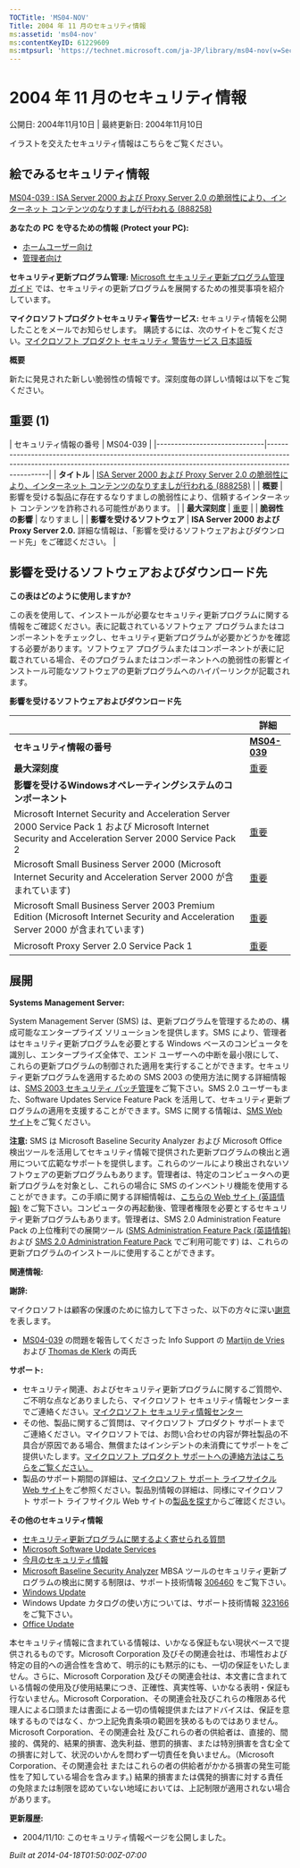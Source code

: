 ```yaml
---
TOCTitle: 'MS04-NOV'
Title: 2004 年 11 月のセキュリティ情報
ms:assetid: 'ms04-nov'
ms:contentKeyID: 61229609
ms:mtpsurl: 'https://technet.microsoft.com/ja-JP/library/ms04-nov(v=Security.10)'
---
```




2004 年 11 月のセキュリティ情報
===============================

公開日: 2004年11月10日 | 最終更新日: 2004年11月10日

イラストを交えたセキュリティ情報はこちらをご覧ください。

絵でみるセキュリティ情報
------------------------

<span></span>
[MS04-039 : ISA Server 2000 および Proxy Server 2.0 の脆弱性により、インターネット コンテンツのなりすましが行われる (888258)](https://www.microsoft.com/japan/security/bulletins/ms04-039e.mspx)

**あなたの** **PC** **を守るための情報** **(Protect your PC):**

-   [ホームユーザー向け](https://www.microsoft.com/japan/security/protect/)
-   [管理者向け](https://www.microsoft.com/japan/security/guidance/)

**セキュリティ更新プログラム管理:** [Microsoft セキュリティ更新プログラム管理ガイド](https://technet.microsoft.com/ja-jp/library/dd362382.aspx) では、セキュリティの更新プログラムを展開するための推奨事項を紹介しています。

**マイクロソフトプロダクトセキュリティ警告サービス:** セキュリティ情報を公開したことをメールでお知らせします。 購読するには、次のサイトをご覧ください。[マイクロソフト プロダクト セキュリティ 警告サービス 日本語版](https://technet.microsoft.com/ja-jp/security/dd252948.aspx)

**概要**

新たに発見された新しい脆弱性の情報です。深刻度毎の詳しい情報は以下をご覧ください。

重要 (1)
--------

<span></span>
| セキュリティ情報の番号       | MS04-039                                                                                                                                                                    |
|------------------------------|-----------------------------------------------------------------------------------------------------------------------------------------------------------------------------|
| **タイトル**                 | [ISA Server 2000 および Proxy Server 2.0 の脆弱性により、インターネット コンテンツのなりすましが行われる (888258)](https://technet.microsoft.com/security/bulletin/ms04-039) |
| **概要**                     | 影響を受ける製品に存在するなりすましの脆弱性により、信頼するインターネット コンテンツを詐称される可能性があります。                                                         |
| **最大深刻度**               | [重要](https://technet.microsoft.com/security/bulletin/rating)                                                                                                               |
| **脆弱性の影響**             | なりすまし                                                                                                                                                                  |
| **影響を受けるソフトウェア** | **ISA Server 2000 および Proxy Server 2.0.** 詳細な情報は、「影響を受けるソフトウェアおよびダウンロード先」をご確認ください。                                               |

影響を受けるソフトウェアおよびダウンロード先
--------------------------------------------

<span></span>
**この表はどのように使用しますか?**

この表を使用して、インストールが必要なセキュリティ更新プログラムに関する情報をご確認ください。表に記載されているソフトウェア プログラムまたはコンポーネントをチェックし、セキュリティ更新プログラムが必要かどうかを確認する必要があります。ソフトウェア プログラムまたはコンポーネントが表に記載されている場合、そのプログラムまたはコンポーネントへの脆弱性の影響とインストール可能なソフトウェアの更新プログラムへのハイパーリンクが記載されます。

**影響を受けるソフトウェアおよびダウンロード先**

|                                                                                                                                                        | 詳細                                                                                                                 |
|--------------------------------------------------------------------------------------------------------------------------------------------------------|----------------------------------------------------------------------------------------------------------------------|
| **セキュリティ情報の番号**                                                                                                                             | [**MS04-039**](https://technet.microsoft.com/security/bulletin/ms04-039)                                              |
| **最大深刻度**                                                                                                                                         | [重要](https://technet.microsoft.com/security/bulletin/rating)                                                        |
| **影響を受けるWindowsオペレーティングシステムのコンポーネント**                                                                                        |                                                                                                                      |
| Microsoft Internet Security and Acceleration Server 2000 Service Pack 1 および Microsoft Internet Security and Acceleration Server 2000 Service Pack 2 | [重要](https://www.microsoft.com/download/details.aspx?familyid=7a4c318f-5ac9-4cf2-8792-a4a62076ebe7&displaylang=ja) |
| Microsoft Small Business Server 2000 (Microsoft Internet Security and Acceleration Server 2000 が含まれています)                                       | [重要](https://www.microsoft.com/download/details.aspx?familyid=7a4c318f-5ac9-4cf2-8792-a4a62076ebe7&displaylang=ja) |
| Microsoft Small Business Server 2003 Premium Edition (Microsoft Internet Security and Acceleration Server 2000 が含まれています)                       | [重要](https://www.microsoft.com/download/details.aspx?familyid=7a4c318f-5ac9-4cf2-8792-a4a62076ebe7&displaylang=ja) |
| Microsoft Proxy Server 2.0 Service Pack 1                                                                                                              | [重要](https://www.microsoft.com/download/details.aspx?familyid=55643141-91e3-4474-8134-72887bc6fc18&displaylang=ja) |

展開
----

<span></span>
**Systems Management Server:**

System Management Server (SMS) は、更新プログラムを管理するための、構成可能なエンタープライズ ソリューションを提供します。SMS により、管理者はセキュリティ更新プログラムを必要とする Windows ベースのコンピュータを識別し、エンタープライズ全体で、エンド ユーザーへの中断を最小限にして、これらの更新プログラムの制御された適用を実行することができます。セキュリティ更新プログラムを適用するための SMS 2003 の使用方法に関する詳細情報は、[SMS 2003 セキュリティ パッチ管理](https://www.microsoft.com/japan/smserver/evaluation/tips.mspx)をご覧下さい。SMS 2.0 ユーザーもまた、Software Updates Service Feature Pack を活用して、セキュリティ更新プログラムの適用を支援することができます。SMS に関する情報は、[SMS Web サイト](https://www.microsoft.com/japan/smserver/default.mspx)をご覧ください。

**注意:** SMS は Microsoft Baseline Security Analyzer および Microsoft Office 検出ツールを活用してセキュリティ情報で提供された更新プログラムの検出と適用について広範なサポートを提供します。これらのツールにより検出されないソフトウェアの更新プログラムもあります。管理者は、特定のコンピュータへの更新プログラムを対象とし、これらの場合に SMS のインベントリ機能を使用することができます。この手順に関する詳細情報は、[こちらの Web サイト (英語情報)](https://www.microsoft.com/technet/prodtechnol/sms/sms2003/patchupdate.mspx) をご覧下さい。コンピュータの再起動後、管理者権限を必要とするセキュリティ更新プログラムもあります。管理者は、SMS 2.0 Administration Feature Pack の上位権利での展開ツール ([SMS Administration Feature Pack (英語情報)](https://www.microsoft.com/smserver/downloads/2003/adminpack.asp) および [SMS 2.0 Administration Feature Pack](https://www.microsoft.com/japan/smserver/downloads/20/featurepacks/adminpack/) でご利用可能です) は、これらの更新プログラムのインストールに使用することができます。

**関連情報:**

**謝辞:**

マイクロソフトは顧客の保護のために協力して下さった、以下の方々に深い[謝意](https://technet.microsoft.com/security/bulletin/policy)を表します。

-   [MS04-039](https://technet.microsoft.com/security/bulletin/ms04-039) の問題を報告してくださった Info Support の [Martijn de Vries](mailto:martijnv@infosupport.com) および [Thomas de Klerk](mailto:thomask@infosupport.com) の両氏

**サポート:**

-   セキュリティ関連、およびセキュリティ更新プログラムに関するご質問や、ご不明な点などありましたら、マイクロソフト セキュリティ情報センターまでご連絡ください。[マイクロソフト セキュリティ情報センター](https://www.microsoft.com/japan/security/sicinfo.mspx)
-   その他、製品に関するご質問は、マイクロソフト プロダクト サポートまでご連絡ください。マイクロソフトでは、お問い合わせの内容が弊社製品の不具合が原因である場合、無償またはインシデントの未消費にてサポートをご提供いたします。[マイクロソフト プロダクト サポートへの連絡方法はこちらをご覧ください。](https://support.microsoft.com/select/?target=assistance)
-   製品のサポート期間の詳細は、[マイクロソフト サポート ライフサイクル Web サイト](https://www.microsoft.com/lifecycle)をご参照ください。製品別情報の詳細は、同様にマイクロソフト サポート ライフサイクル Web サイトの[製品を探す](https://support.microsoft.com/default.aspx?scid=fh;ja;complifeport)からご確認ください。

**その他のセキュリティ情報**

-   [セキュリティ更新プログラムに関するよく寄せられる質問](https://www.microsoft.com/japan/security/support/patchqa.mspx)
-   [Microsoft Software Update Services](https://www.microsoft.com/japan/sus/)
-   [今月のセキュリティ情報](https://www.microsoft.com/japan/security/secinfo.mspx)
-   [Microsoft Baseline Security Analyzer](https://technet.microsoft.com/ja-jp/security/cc184924.aspx) MBSA ツールのセキュリティ更新プログラムの検出に関する制限は、サポート技術情報 [306460](https://support.microsoft.com/kb/306460) をご覧下さい。
-   [Windows Update](https://go.microsoft.com/fwlink/?linkid=21130)
-   Windows Update カタログの使い方については、サポート技術情報 [323166](https://support.microsoft.com/kb/323166) をご覧下さい。
-   [Office Update](https://go.microsoft.com/fwlink/?linkid=21135)

本セキュリティ情報に含まれている情報は、いかなる保証もない現状ベースで提供されるものです。Microsoft Corporation 及びその関連会社は、市場性および特定の目的への適合性を含めて、明示的にも黙示的にも、一切の保証をいたしません。さらに、Microsoft Corporation 及びその関連会社は、本文書に含まれている情報の使用及び使用結果につき、正確性、真実性等、いかなる表明・保証も行ないません。Microsoft Corporation、その関連会社及びこれらの権限ある代理人による口頭または書面による一切の情報提供またはアドバイスは、保証を意味するものではなく、かつ上記免責条項の範囲を狭めるものではありません。Microsoft Corporation、その関連会社 及びこれらの者の供給者は、直接的、間接的、偶発的、結果的損害、逸失利益、懲罰的損害、または特別損害を含む全ての損害に対して、状況のいかんを問わず一切責任を負いません。（Microsoft Corporation、その関連会社 またはこれらの者の供給者がかかる損害の発生可能性を了知している場合を含みます。) 結果的損害または偶発的損害に対する責任の免除または制限を認めていない地域においては、上記制限が適用されない場合があります。

**更新履歴:**

-   2004/11/10: このセキュリティ情報ページを公開しました。

*Built at 2014-04-18T01:50:00Z-07:00*
